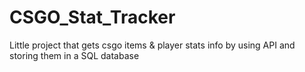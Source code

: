 # CSGO_Stat_Tracker
Little project that gets csgo items &amp; player stats info by using API and storing them in a SQL database
